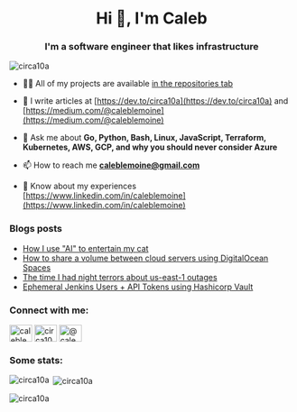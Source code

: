 <h1 align="center">Hi 👋, I'm Caleb</h1>
<h3 align="center">I'm a software engineer that likes infrastructure</h3>

<p align="left"> <img src="https://komarev.com/ghpvc/?username=circa10a&label=Profile%20views&color=0e75b6&style=flat" alt="circa10a" /> </p>

- 👨‍💻 All of my projects are available [in the repositories tab](https://github.com/circa10a?tab=repositories)

- 📝  I write articles at [https://dev.to/circa10a](https://dev.to/circa10a) and [https://medium.com/@caleblemoine](https://medium.com/@caleblemoine)

- 💬 Ask me about **Go, Python, Bash, Linux, JavaScript, Terraform, Kubernetes, AWS, GCP, and why you should never consider Azure**

- 📫 How to reach me **caleblemoine@gmail.com**

- 📄 Know about my experiences [https://www.linkedin.com/in/caleblemoine](https://www.linkedin.com/in/caleblemoine)

### Blogs posts
<!-- BLOG-POST-LIST:START -->
- [How I use &quot;AI&quot; to entertain my cat](https://dev.to/circa10a/how-i-use-image-classification-to-entertain-my-cat-3g1l)
- [How to share a volume between cloud servers using DigitalOcean Spaces](https://dev.to/circa10a/how-to-share-a-volume-between-instances-using-digitalocean-spaces-2ea)
- [The time I had night terrors about us-east-1 outages](https://dev.to/circa10a/the-time-i-had-night-terrors-about-us-east-1-outages-5d1b)
- [Ephemeral Jenkins Users + API Tokens using Hashicorp Vault](https://dev.to/circa10a/ephemeral-jenkins-users-api-tokens-using-hashicorp-vault-49kn)
<!-- BLOG-POST-LIST:END -->

<h3 align="left">Connect with me:</h3>
<p align="left">
<a href="https://linkedin.com/in/caleblemoine" target="blank"><img align="center" src="https://cdn.jsdelivr.net/npm/simple-icons@3.0.1/icons/linkedin.svg" alt="caleblemoine" height="30" width="40" /></a>
<a href="https://dev.to/circa10a" target="blank"><img align="center" src="https://cdn.jsdelivr.net/npm/simple-icons@3.0.1/icons/dev-dot-to.svg" alt="circa10a" height="30" width="40" /></a>
<a href="https://medium.com/@caleblemoine" target="blank"><img align="center" src="https://cdn.jsdelivr.net/npm/simple-icons@3.0.1/icons/medium.svg" alt="@caleblemoine" height="30" width="40" /></a>
</p>

<h3 align="left">Some stats:</h3>

<p><img align="left" src="https://github-readme-stats.vercel.app/api/top-langs?username=circa10a&show_icons=true&locale=en&layout=compact" alt="circa10a" /></p>

<p>&nbsp;<img align="center" src="https://github-readme-stats.vercel.app/api?username=circa10a&show_icons=true&locale=en" alt="circa10a" /></p>

<p><img align="center" src="https://github-readme-streak-stats.herokuapp.com/?user=circa10a&" alt="circa10a" /></p>
